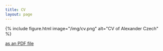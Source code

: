```yaml
---
title: CV
layout: page
---
```


{% include figure.html image="/img/cv.png" alt="CV of Alexander Czech" %} 

[as an PDF file](/files/CV.pdf)
